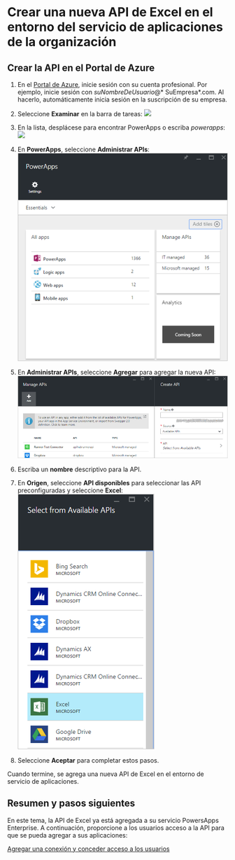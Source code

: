 <properties
	pageTitle="Agregar la API de Excel a PowerApps Enterprise | Microsoft Azure"
	description="Crear o configurar una nueva API de Excel en el entorno del servicio de aplicaciones de la organización"
	services=""
    suite="powerapps"
	documentationCenter="" 
	authors="rajeshramabathiran"
	manager="dwrede"
	editor=""/>

<tags
   ms.service="powerapps"
   ms.devlang="na"
   ms.topic="article"
   ms.tgt_pltfrm="na"
   ms.workload="na" 
   ms.date="11/25/2015"
   ms.author="litran"/>

# Crear una nueva API de Excel en el entorno del servicio de aplicaciones de la organización

## Crear la API en el Portal de Azure

1. En el [Portal de Azure](https://portal.azure.com/), inicie sesión con su cuenta profesional. Por ejemplo, inicie sesión con *suNombreDeUsuario*@* SuEmpresa*.com. Al hacerlo, automáticamente inicia sesión en la suscripción de su empresa.
 
2. Seleccione **Examinar** en la barra de tareas: ![][4]

3. En la lista, desplácese para encontrar PowerApps o escriba *powerapps*: ![][5]

4. En **PowerApps**, seleccione **Administrar APIs**: ![Examinar las API registradas][1]

5. En **Administrar APIs**, seleccione **Agregar** para agregar la nueva API: ![Add API][2]

6. Escriba un **nombre** descriptivo para la API.
	
7. En **Origen**, seleccione **API disponibles** para seleccionar las API preconfiguradas y seleccione **Excel**: ![Seleccionar la API de Excel][3]

8. Seleccione **Aceptar** para completar estos pasos.

Cuando termine, se agrega una nueva API de Excel en el entorno de servicio de aplicaciones.

## Resumen y pasos siguientes
En este tema, la API de Excel ya está agregada a su servicio PowersApps Enterprise. A continuación, proporcione a los usuarios acceso a la API para que se pueda agregar a sus aplicaciones:

[Agregar una conexión y conceder acceso a los usuarios](powerapps-manage-api-connection-user-access.md)



<!--References-->
[1]: ./media/powerapps-create-api-excel/browse-to-registered-apis.PNG
[2]: ./media/powerapps-create-api-excel/add-api.PNG
[3]: ./media/powerapps-create-api-excel/select-excel-api.PNG
[4]: ./media/powerapps-create-api-excel/browseall.png
[5]: ./media/powerapps-create-api-excel/allresources.png

<!---HONumber=AcomDC_1203_2015-->